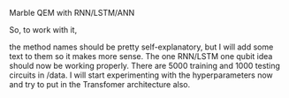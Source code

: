 Marble QEM with RNN/LSTM/ANN

So, to work with it,

the method names should be pretty self-explanatory, but I will add some text to them so it makes
more sense. The one RNN/LSTM one qubit idea should now be working properly. There are 5000 training
and 1000 testing circuits in /data. I will start experimenting with the hyperparameters now and 
try to put in the Transfomer architecture also.
